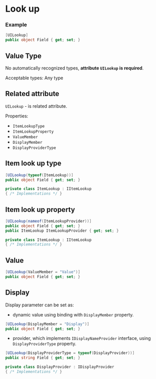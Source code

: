 # Look up 

###  Example
```csharp
[UILookup]
public object Field { get; set; }
```

## Value Type

No automatically recognized types, **attribute `UILookup` is required**.

Acceptable types: Any type

## Related attribute

`UILookup` - is related attribute.

Properties:
- `ItemLookupType`
- `ItemLookupProperty`
- `ValueMember`
- `DisplayMember`
- `DisplayProviderType`

## Item look up type

```csharp
[UILookup(typeof(ItemLookup))]
public object Field { get; set; }

private class ItemLookup : IItemLookup 
{ /* Implementations */ }
```

## Item look up property

```csharp
[UILookup(nameof(ItemLookupProvider))]
public object Field { get; set; }
public ItemLookup ItemLookupProvider { get; set; }

private class ItemLookup : IItemLookup 
{ /* Implementations */ }
```

## Value

```csharp
[UILookup(ValueMember = "Value")]
public object Field { get; set; }
```

## Display

Display parameter can be set as:
* dynamic value using binding with `DisplayMember` property.

```csharp
[UILookup(DisplayMember = "Display")]
public object Field { get; set; }
```

* provider, which implements `IDisplayNameProvider` interface, using `DisplayProviderType` property.

```csharp
[UILookup(DisplayProviderType = typeof(DisplayProvider))]
public string Field { get; set; }

private class DisplayProvider : IDisplayProvider 
{ /* Implementations */ }
```
